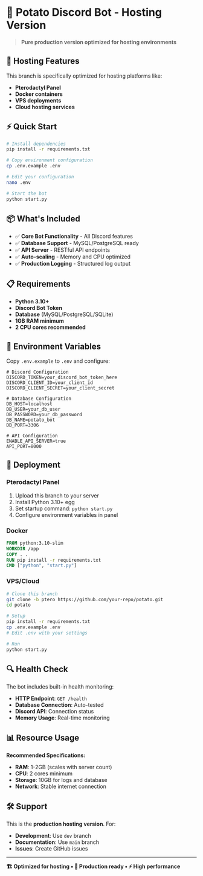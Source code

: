 # 🚀 Potato Discord Bot - Hosting Version

> **Pure production version optimized for hosting environments**

## 🎯 Hosting Features

This branch is specifically optimized for hosting platforms like:
- **Pterodactyl Panel**
- **Docker containers**
- **VPS deployments**
- **Cloud hosting services**

## ⚡ Quick Start

```bash
# Install dependencies
pip install -r requirements.txt

# Copy environment configuration
cp .env.example .env

# Edit your configuration
nano .env

# Start the bot
python start.py
```

## 📦 What's Included

- ✅ **Core Bot Functionality** - All Discord features
- ✅ **Database Support** - MySQL/PostgreSQL ready
- ✅ **API Server** - RESTful API endpoints
- ✅ **Auto-scaling** - Memory and CPU optimized
- ✅ **Production Logging** - Structured log output

## 📋 Requirements

- **Python 3.10+**
- **Discord Bot Token**
- **Database** (MySQL/PostgreSQL/SQLite)
- **1GB RAM minimum**
- **2 CPU cores recommended**

## 🔧 Environment Variables

Copy `.env.example` to `.env` and configure:

```env
# Discord Configuration
DISCORD_TOKEN=your_discord_bot_token_here
DISCORD_CLIENT_ID=your_client_id
DISCORD_CLIENT_SECRET=your_client_secret

# Database Configuration  
DB_HOST=localhost
DB_USER=your_db_user
DB_PASSWORD=your_db_password
DB_NAME=potato_bot
DB_PORT=3306

# API Configuration
ENABLE_API_SERVER=true
API_PORT=8000
```

## 🚀 Deployment

### Pterodactyl Panel
1. Upload this branch to your server
2. Install Python 3.10+ egg
3. Set startup command: `python start.py`
4. Configure environment variables in panel

### Docker
```dockerfile
FROM python:3.10-slim
WORKDIR /app
COPY . .
RUN pip install -r requirements.txt
CMD ["python", "start.py"]
```

### VPS/Cloud
```bash
# Clone this branch
git clone -b ptero https://github.com/your-repo/potato.git
cd potato

# Setup
pip install -r requirements.txt
cp .env.example .env
# Edit .env with your settings

# Run
python start.py
```

## 🔍 Health Check

The bot includes built-in health monitoring:
- **HTTP Endpoint**: `GET /health`
- **Database Connection**: Auto-tested
- **Discord API**: Connection status
- **Memory Usage**: Real-time monitoring

## 📊 Resource Usage

**Recommended Specifications:**
- **RAM**: 1-2GB (scales with server count)
- **CPU**: 2 cores minimum
- **Storage**: 10GB for logs and database
- **Network**: Stable internet connection

## 🛠️ Support

This is the **production hosting version**. For:
- **Development**: Use `dev` branch
- **Documentation**: Use `main` branch
- **Issues**: Create GitHub issues

---

**🏗️ Optimized for hosting • 🚀 Production ready • ⚡ High performance**